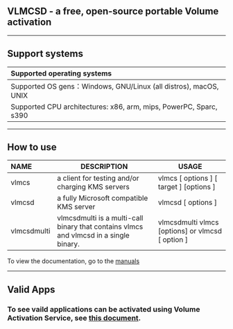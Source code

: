## VLMCSD - a free, open-source portable Volume activation

----------

## Support systems

|Supported operating systems|
:-|
Supported OS gens：Windows, GNU/Linux (all distros), macOS, UNIX |
Supported CPU architectures: x86, arm, mips, PowerPC, Sparc, s390 |

---------

## How to use

NAME|DESCRIPTION|USAGE
:-|-|-
vlmcs | a client for testing and/or charging KMS servers|vlmcs [ options ] [ target ] [options ]
vlmcsd | a fully Microsoft compatible KMS server|vlmcsd [ options ] 
vlmcsdmulti | vlmcsdmulti is a multi-call binary that contains vlmcs and vlmcsd in  a  single binary. |vlmcsdmulti vlmcs [options] or vlmcsd [ option ]|


To view the documentation, go to the [manuals](https://github.com/TheFlightSimulationsOfficial/windowsserver-mgmttools/tree/master/vlmcsd-beta/manuals)

----------

## Valid Apps 
### To see vaild applications can be activated using Volume Activation Service, see [this document](https://github.com/TheFlightSimulationsOfficial/windowsserver-mgmttools/blob/master/vlmcsd-beta/ListProductKeys.md).
